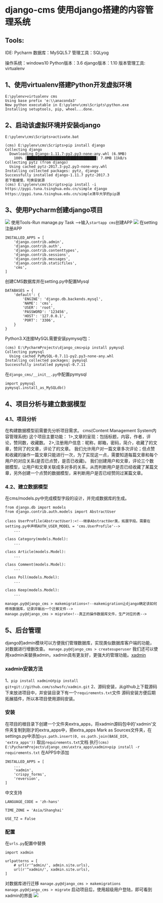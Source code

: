 # django-cms 使用django搭建的内容管理系统
## Tools:
IDE: Pycharm
数据库：MySQL5.7 管理工具：SQLyog

操作系统：windows10
Python版本：3.6
django版本：1.10
版本管理工具: virtualenv

## 1、使用virtualenv搭建Python开发虚拟环境
```
E:\pylenv>virtualenv cms
Using base prefix 'e:\\anaconda3'
New python executable in E:\pylenv\cms\Scripts\python.exe
Installing setuptools, pip, wheel...done.
```
## 2、启动该虚拟环境并安装django
```
E:\pylenv\cms\Scripts>activate.bat

(cms) E:\pylenv\cms\Scripts>pip install django
Collecting django
  Downloading Django-1.11.7-py2.py3-none-any.whl (6.9MB)
    100% |████████████████████████████████| 7.0MB 11kB/s
Collecting pytz (from django)
  Using cached pytz-2017.3-py2.py3-none-any.whl
Installing collected packages: pytz, django
Successfully installed django-1.11.7 pytz-2017.3
若下载缓慢，可换安装源
(cms) E:\pylenv\cms\Scripts>pip install -i https://pypi.tuna.tsinghua.edu.cn/simple django
https://pypi.tuna.tsinghua.edu.cn/simple清华大学的pip源
```
## 3、使用Pycharm创建django项目
![](gitpic/01.png)
使用Tools-Run manage.py Task ——>输入`startapp cms`创建APP
![](gitpic/02.png)
在setting注册APP
```
INSTALLED_APPS = [
    'django.contrib.admin',
    'django.contrib.auth',
    'django.contrib.contenttypes',
    'django.contrib.sessions',
    'django.contrib.messages',
    'django.contrib.staticfiles',
    'cms',
]
```
创建CMS数据库并在setting.py中配置Mysql
```
DATABASES = {
    'default': {
        'ENGINE': 'django.db.backends.mysql',
        'NAME': 'cms',
        'USER': 'root',
        'PASSWORD': '123456',
        'HOST': '127.0.0.1',
        'PORT': '3306',
    }
}
```
Python3.X连接MySQL需要安装pymysql包：
```
(cms) E:\PycharmProjects\django_cms>pip install pymysql
Collecting pymysql
  Using cached PyMySQL-0.7.11-py2.py3-none-any.whl
Installing collected packages: pymysql
Successfully installed pymysql-0.7.11
```
在`django_cms/__init__.py`中配置pymysql
```
import pymysql
pymysql.install_as_MySQLdb()
```
## 4、项目分析与建立数据模型
### 4.1、项目分析
在构建数据模型前需要先分析项目需求。
cms(Content Management System内容管理系统) 这个项目主要功能：
1>,文章的呈现：包括标题，内容，作者，评论，赞同数，收藏数。
2>,注册用户信息：昵称，邮箱，密码，简介，收藏了的文章，赞同了的文章，评论了的文章。
我们允许用户对一篇文章多次评论；但点赞和收藏的操作一篇文章只能进行一次，为了实现这一点，需要知道每篇文章和每个用户的对应关系(是否已点赞，是否已收藏)。
我们创建用户和文章，评论三个数据模型，让用户和文章关联成多对多的关系，从而判断用户是否已经收藏了某篇文章，另外创建一个点赞的数据模型，来判断用户是否已经赞同过某篇文章。
### 4.2、建立数据模型
在cms/models.py中完成模型字段的设计，并完成数据库的生成。
```
from django.db import models
from django.contrib.auth.models import AbstractUser

class UserProfile(AbstractUser):<!--继承AbstractUer类，拓展字段。需要在setting.py中声明AUTH_USER_MODEL = 'cms.UserProfile'-->
    ...
    
class Category(models.Model):
    ...

class Article(models.Model):
	...

class Comment(models.Model):
    ...

class Poll(models.Model):
    ...

class Keep(models.Model):
    ...
```
```
manage.py@django_cms > makemigrations<!--makemigration让django确定该如何修改数据库，记录并输出一个迁移文件-->
manage.py@django_cms > migrate<!--真正的操作数据库文件，生产对应的表-->
```
## 5、后台管理
django的admin模块可以方便我们管理数据库，实现类似数据库客户端的功能，对数据进行增删改查。
`manage.py@django_cms > createsuperuser`<!--创建超级用户-->
我们还可以使用xadmin来替换admin，xadmin具有更友好，更强大的管理功能。[xadmin](https://github.com/sshwsfc/xadmin)
### xadmin安装方法
1、`pip install xadmin`or`pip install git+git://github.com/sshwsfc/xadmin.git`
2、源码安装，从github上下载源码下来放进项目中，并安装目录下有一个`requirements.txt`文件
源码安装方便后期拓展插件，所以本项目使用源码安装。
### 安装
在项目的根目录下创建一个文件夹extra_apps，将xadmin源码包中的'xadmin'文件夹复制到刚才的extra_apps中，把extra_apps Mark as Sources文件夹，在settings.py中添加`sys.path.insert(0, os.path.join(BASE_DIR, 'extra_apps'))`
取出`requirements.txt`文档
执行`(cms) E:\PycharmProjects\django_cms\extra_apps\xadmin>pip install -r requirements.txt`
在APPS中添加
```
INSTALLED_APPS = [
    ...
    'xadmin',
    'crispy_forms',
    'reversion',
]
```
中文支持
```
LANGUAGE_CODE = 'zh-hans'

TIME_ZONE = 'Asia/Shanghai'

USE_TZ = False
```
### 配置
在`urls.py`配置中替换
```
import xadmin

urlpatterns = [
    # url(r'^admin/', admin.site.urls),
    url(r'^xadmin/', xadmin.site.urls),
]
```
对数据库进行迁移
`manage.py@django_cms > makemigrations`
`manage.py@django_cms > migrate`
启动项目后，使用超级用户登陆，即可看到xadmin的界面
![](gitpic/03.png)